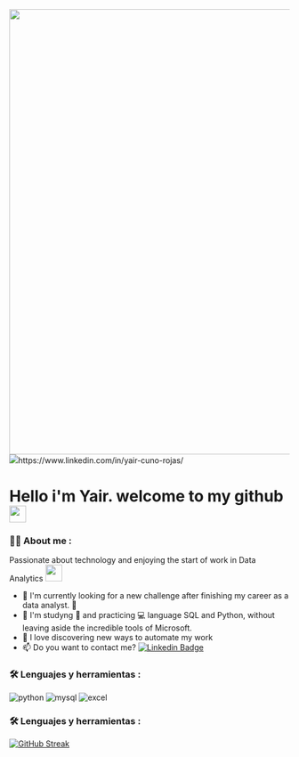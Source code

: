 <div id="header" align="center">
  <img decoding="async" src="https://cdn.discordapp.com/attachments/1067861027850571866/1200849079597535253/baner.png?ex=662d305b&is=661abb5b&hm=68cfcfc5df962c0061771998a57e04b7fbb2a9a7a0c4785b64d430b142b5bed4&" width="800"/>
</div>
<img src=https://img.shields.io/badge/LinkedIn-0077B5?style=for-the-badge&logo=linkedin&logoColor=white>https://www.linkedin.com/in/yair-cuno-rojas/


<h1>
  Hello i'm Yair. welcome to my github 
  <img decoding="async" src="https://media.giphy.com/media/hvRJCLFzcasrR4ia7z/giphy.gif" width="30px"/>
</h1>
 <div id="header" align="left">

### :man_technologist: About me :
Passionate about technology and enjoying the start of work in Data Analytics <img decoding="async" src="https://media.giphy.com/media/WUlplcMpOCEmTGBtBW/giphy.gif" width="30">

* :telescope: I'm currently looking for a new challenge after finishing my career as a data analyst. :muscle:
* :seedling: I'm studyng :blue_book: and practicing :computer: language SQL and Python, without leaving aside the incredible tools of Microsoft.
* :heartbeat: I love discovering new ways to automate my work
* :mailbox: Do you want to contact me? [![Linkedin Badge](https://img.shields.io/badge/-Yair-blue?style=flat&logo=Linkedin&logoColor=white)](https://www.linkedin.com/in/yair-cuno-rojas/)

### :hammer_and_wrench: Lenguajes y herramientas :
<div id="header" align="left">
    <img decoding="async" src="https://img.shields.io/badge/Python-3776AB?style=for-the-badge&logo=python&logoColor=white" alt="python"/>
  </a>
    <img decoding="async" src="https://img.shields.io/badge/MySQL-6DB33F?style=for-the-badge&logo=mysql&logoColor=white" alt="mysql"/>
  </a>
 <img decoding="async" src="https://img.shields.io/badge/Microsoft_Excel-217346?style=for-the-badge&logo=microsoft-excel&logoColor=white" alt="excel"/>
  </a>

### :hammer_and_wrench: Lenguajes y herramientas :
[![GitHub Streak](http://github-readme-streak-stats.herokuapp.com?user=yairfabricio&theme=dark&background=000000)](https://git.io/streak-stats)


<!--
**yairfabricio/yairfabricio** is a ✨ _special_ ✨ repository because its `README.md` (this file) appears on your GitHub profile.
